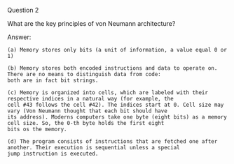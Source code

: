 Question 2

What are the key principles of von Neumann architecture?

Answer:

	(a) Memory stores only bits (a unit of information, a value equal 0 or 1)
	
	(b) Memory stores both encoded instructions and data to operate on. There are no means to distinguish data from code:
	both are in fact bit strings.
	
	(c) Memory is organized into cells, which are labeled with their respective indices in a natural way (for example, the 
	cell #43 follows the cell #42). The indices start at 0. Cell size may vary (Von Neumann thought that each bit should have
	its address). Moderns computers take one byte (eight bits) as a memory cell size. So, the 0-th byte holds the first eight
	bits os the memory.

	(d) The program consists of instructions that are fetched one after another. Their execution is sequential unless a special
	jump instruction is executed.
